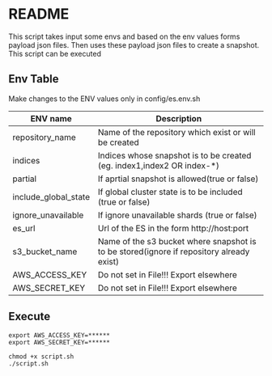 # README

This script takes input some envs and based on the env values forms payload json files. Then uses these payload json files to create a snapshot. This script can be executed

## Env Table

Make changes to the ENV values only in config/es.env.sh

| ENV name | Description |
| - | - |
| repository_name | Name of the repository which exist or will be created |
| indices | Indices whose snapshot is to be created (eg. index1,index2 OR index-*) |
| partial | If aprtial snapshot is allowed(true or false) |
| include_global_state | If global cluster state is to be included (true or false) |
| ignore_unavailable | If ignore unavailable shards (true or false) |
| es_url | Url of the ES in the form http://host:port |
| s3_bucket_name | Name of the s3 bucket where snapshot is to be stored(ignore if repository already exist) |
| AWS_ACCESS_KEY | Do not set in File!!! Export elsewhere |
| AWS_SECRET_KEY | Do not set in File!!! Export elsewhere |

## Execute 

```
export AWS_ACCESS_KEY=******
export AWS_SECRET_KEY=******

chmod +x script.sh
./script.sh
```